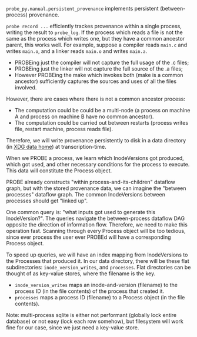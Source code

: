 `probe_py.manual.persistent_provenance` implements persistent (between-process) provenance.

`probe record ...` efficiently trackes provenance within a single process, writing the result to `probe_log`.
If the process which reads a file is not the same as the process which writes one, but they have a common ancestor parent, this works well.
For example, suppose a compiler reads `main.c` and writes `main.o`, and a linker reads `main.o` and writes `main.a`.
- PROBEing just the compiler will not capture the full usage of the .c files;
- PROBEing just the linker will not capture the full source of the .a files;
- However PROBEing the make which invokes both (make is a common ancestor) sufficiently captures the sources and uses of all the files involved.

However, there are cases where there is not a common ancestor process:
- The computation could be could be a multi-node (a process on machine A and process on machine B have no common ancestor).
- The computation could be carried out between restarts (process writes file, restart machine, process reads file).

Therefore, we will write provenance persistently to disk in a data directory (in [XDG data
home](https://wiki.archlinux.org/title/XDG_Base_Directory)) at transcription-time.

When we PROBE a process, we learn which InodeVersions got produced, which got used, and other necessary conditions for the process to execute.
This data will constitute the Process object.

PROBE already constructs "within process-and-its-children" dataflow graph, but with the stored provenance data, we can imagine the "between processes" dataflow graph.
The common InodeVersions between processes should get "linked up".

One common query is: "what inputs got used to generate this InodeVersion?".
The queries navigate the between-process dataflow DAG opposite the direction of information flow.
Therefore, we need to make this operation fast.
Scanning through every Process object will be too tedious, since ever process the user ever PROBEd will have a corresponding Process object.

To speed up queries, we will have an index mapping from InodeVersions to the Processes that produced it.
In our data directory, there will be these flat subdirectories: `inode_version_writes`, and `processes`.
Flat directories can be thought of as key-value stores, where the filename is the key.
- `inode_version_writes` maps an inode-and-version (filename) to the process ID (in the file contents) of the process that created it.
- `processes` maps a process ID (filename) to a Process object (in the file contents).

Note: multi-process sqlite is either not performant (globally lock entire database) or not easy (lock each row somehow), but filesystem will work fine for our case, since we just need a key-value store.
